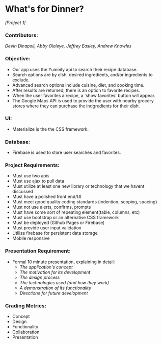 # What's for Dinner? 
_[Project 1]_

### Contributors: 
_Devin Dinapoli, Abby Olaleye, Jeffrey Easley, Andrew Knowles_

### Objective:
* Our app uses the Yummly api to search their recipe database. 
* Search options are by dish, desired ingredients, and/or ingredients to exclude.  
* Advanced search options include cuisine, diet, and cooking time.
* After results are returned, there is an option to favorite recipes.  
* When the user favorites a recipe, a 'show favorites' button will appear.
* The Google Maps API is used to provide the user with nearby grocery stores where they can purchase the indgredients for their dish.

### UI:
* Materialize is the the CSS framework.

### Database:
* Firebase is used to store user searches and favorites.

### Project Requirements: 
* Must use two apis
* Must use ajax to pull data
* Must utilize at least one new library or technology that we havent discussed
* Must have a polished front end/UI
* Must meet good quality coding standards (indention, scoping, spacing)
* Must not use alerts, confirms, prompts
* Must have some sort of repeating element(table, columns, etc)
* Must use bootstrap or an alternative CSS framework
* Must be deployed (Github Pages or Firebase)
* Must provide user input validation
* Utilize firebase for persistent data storage
* Mobile responsive

### Presentation Requirement: 
* Formal 10 minute presentation, explaining in detail:
    * _The application's concept_
    * _The motivation for its development_
    * _The design process_
    * _The technologies used (and how they work)_
    * _A demonstration of its functionality_
    * _Directions for future development_

### Grading Metrics: 
* Concept
* Design
* Functionality
* Collaboration
* Presentation